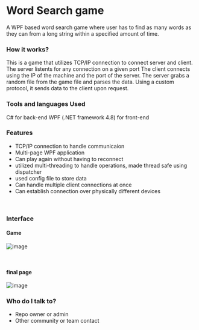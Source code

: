 # Word Search game #

A WPF based word search game where user has to find as many words as they can from a long string within a specified amount of time.

### How it works? ###
This is a game that utilizes TCP/IP connection to connect server and client. The server listents for any connection on a given port
The client connects using the IP of the machine and the port of the server. The server grabs a random file from the game file and 
parses the data. Using a custom protocol, it sends data to the client upon request. 
<br/>


### Tools and languages Used ###
C# for back-end 
WPF (.NET framework 4.8) for front-end
<br/>


### Features ###
<ul>
  <li>TCP/IP connection to handle communicaion</li>
  <li>Multi-page WPF application</li>
  <li>Can play again without having to reconnect</li>
  <li>utilized multi-threading to handle operations, made thread safe using dispatcher</li>
  <li>used config file to store data</li>
  <li>Can handle multiple client connections at once</li>
  <li>Can establish connection over physically different devices</li>
</ul>
<br/>

### Interface ###
#### Game ####
![image](https://github.com/nipun-grover/word-search-game/assets/160381582/4996f3d7-7050-43f7-b9ef-5cba9187c50f)

<br/>

#### final page ####
![image](https://github.com/nipun-grover/word-search-game/assets/160381582/5bf9c788-7fa1-4e72-9f0b-ccfa1cc8e797)


### Who do I talk to? ###

* Repo owner or admin
* Other community or team contact
